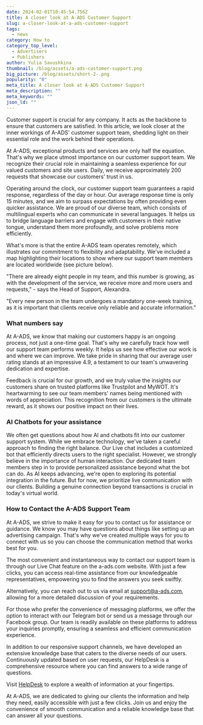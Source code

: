 ```yaml
---
date: 2024-02-01T10:45:54.756Z
title: A closer look at A-ADS Customer Support
slug: a-closer-look-at-a-ads-customer-support
tags:
  - news
category: How to
category_top_level:
  - Advertisers
  - Publishers
author: Yulia Savushkina
thumbnail: /blog/assets/a-ads-customer-support.png
big_picture: /blog/assets/short-2-.png
popularity: "0"
meta_title: A closer look at A-ADS Customer Support
meta_description: ""
meta_keywords: ""
json_ld: ""
---
```

Customer support is crucial for any company. It acts as the backbone to ensure that customers are satisfied. In this article, we look closer at the inner workings of A-ADS' customer support team, shedding light on their essential role and the work behind their operations.

At A-ADS, exceptional products and services are only half the equation. That's why we place utmost importance on our customer support team. We recognize their crucial role in maintaining a seamless experience for our valued customers and site users. Daily, we receive approximately 200 requests that showcase our customers' trust in us.

Operating around the clock, our customer support team guarantees a rapid response, regardless of the day or hour. Our average response time is only 15 minutes, and we aim to surpass expectations by often providing even quicker assistance. We are proud of our diverse team, which consists of multilingual experts who can communicate in several languages. It helps us to bridge language barriers and engage with customers in their native tongue, understand them more profoundly, and solve problems more efficiently. 

What's more is that the entire A-ADS team operates remotely, which illustrates our commitment to flexibility and adaptability. We've included a map highlighting their locations to show where our support team members are located worldwide (see picture below).

"There are already eight people in my team, and this number is growing, as with the development of the service, we receive more and more users and requests," - says the Head of Support, Alexandra.

"Every new person in the team undergoes a mandatory one-week training, as it is important that clients receive only reliable and accurate information."

### What numbers say

At A-ADS, we know that making our customers happy is an ongoing process, not just a one-time goal. That's why we carefully track how well our support team performs weekly. It helps us see how effective our work is and where we can improve. We take pride in sharing that our average user rating stands at an impressive 4.9, a testament to our team's unwavering dedication and expertise.

Feedback is crucial for our growth, and we truly value the insights our customers share on trusted platforms like Trustpilot and MyWOT. It's heartwarming to see our team members' names being mentioned with words of appreciation. This recognition from our customers is the ultimate reward, as it shows our positive impact on their lives.

### AI Chatbots for your assistance

We often get questions about how AI and chatbots fit into our customer support system. While we embrace technology, we've taken a careful approach to finding the right balance. Our Live chat includes a customized bot that efficiently directs users to the right specialist. However, we strongly believe in the importance of human interaction. Our dedicated team members step in to provide personalized assistance beyond what the bot can do. As AI keeps advancing, we're open to exploring its potential integration in the future. But for now, we prioritize live communication with our clients. Building a genuine connection beyond transactions is crucial in today's virtual world.

### How to Contact the A-ADS Support Team

At A-ADS, we strive to make it easy for you to contact us for assistance or guidance. We know you may have questions about things like setting up an advertising campaign. That's why we've created multiple ways for you to connect with us so you can choose the communication method that works best for you.

The most convenient and instantaneous way to contact our support team is through our Live Chat feature on the a-ads.com website. With just a few clicks, you can access real-time assistance from our knowledgeable representatives, empowering you to find the answers you seek swiftly. 

Alternatively, you can reach out to us via email at [support@a-ads.com](support@a-ads.com), allowing for a more detailed discussion of your requirements.

For those who prefer the convenience of messaging platforms, we offer the option to interact with our Telegram bot or send us a message through our Facebook group. Our team is readily available on these platforms to address your inquiries promptly, ensuring a seamless and efficient communication experience.

In addition to our responsive support channels, we have developed an extensive knowledge base that caters to the diverse needs of our users. Continuously updated based on user requests, our HelpDesk is a comprehensive resource where you can find answers to a wide range of questions. 

Visit [HelpDesk](https://help.a-ads.com/en/) to explore a wealth of information at your fingertips.

At A-ADS, we are dedicated to giving our clients the information and help they need, easily accessible with just a few clicks. Join us and enjoy the convenience of smooth communication and a reliable knowledge base that can answer all your questions.